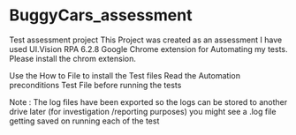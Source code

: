 # BuggyCars_assessment
Test assessment project
This Project was created as an assessment 
I have used UI.Vision RPA 6.2.8  Google Chrome extension for Automating my tests. 
Please install the chrom extension. 


Use the How to File to install the Test files 
Read the Automation preconditions Test File  before running the tests 

Note :  The log files have been exported so the logs can be stored to another drive later (for investigation /reporting purposes) 
you might see a .log file getting saved on running each of the test 

